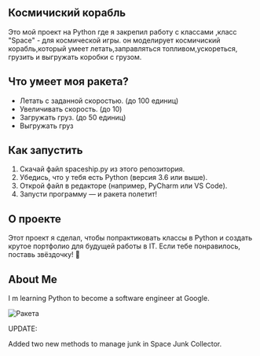 ## Космичиский корабль

Это мой проект на Python где я закрепил работу с классами ,класс "Space" - для космической игры. он моделирует космичиский корабль,который умеет летать,заправляться топливом,ускореться, грузить и выгружать коробки с грузом.

## Что умеет моя ракета?

 - Летать с заданной скоростью. (до 100 единиц)
 - Увеличивать скорость. (до 10)
 - Загружать груз. (до 50 единиц)
 - Выгружать груз

 ## Как запустить
1. Скачай файл spaceship.py из этого репозитория.
2. Убедись, что у тебя есть Python (версия 3.6 или выше).
3. Открой файл в редакторе (например, PyCharm или VS Code).
4. Запусти программу — и ракета полетит!

## О проекте
Этот проект я сделал, чтобы попрактиковать классы в Python и создать крутое портфолио для будущей работы в IT. Если тебе понравилось, поставь звёздочку! 🌟

## About Me
I m learning Python to become a software engineer at Google.

![Ракета](https://cdn.pixabay.com/photo/2023/02/07/18/56/rocket-7774875_960_720.png)

UPDATE:

Added two new methods to manage junk in Space Junk Collector.
